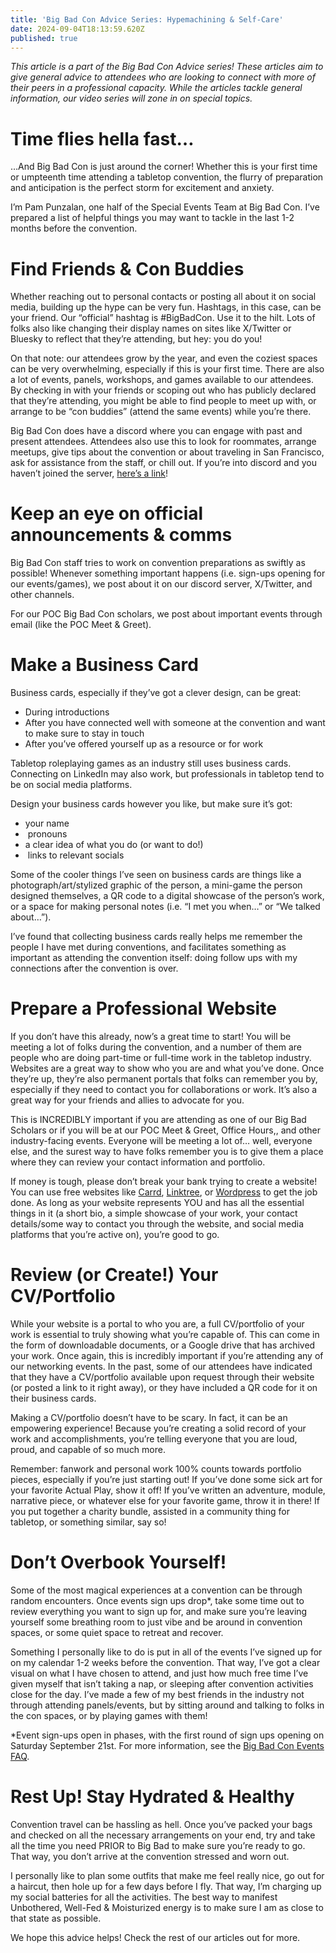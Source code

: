 ```yaml
---
title: 'Big Bad Con Advice Series: Hypemachining & Self-Care'
date: 2024-09-04T18:13:59.620Z
published: true
---
```


*This article is a part of the Big Bad Con Advice series! These articles aim to give general advice to  attendees who are looking to connect with more of their peers in a professional capacity. While the articles tackle general information, our video series will zone in on special topics.*

# Time flies hella fast…

…And Big Bad Con is just around the corner! Whether this is your first time or umpteenth time attending a tabletop convention, the flurry of preparation and anticipation is the perfect storm for excitement and anxiety.

I’m Pam Punzalan, one half of the Special Events Team at Big Bad Con. I’ve prepared a list of helpful things you may want to tackle in the last 1-2 months before the convention.

# Find Friends & Con Buddies

Whether reaching out to personal contacts or posting all about it on social media, building up the hype can be very fun. Hashtags, in this case, can be your friend. Our “official” hashtag is #BigBadCon. Use it to the hilt. Lots of folks also like changing their display names on sites like X/Twitter or Bluesky to reflect that they’re attending, but hey: you do you!

On that note: our attendees grow by the year, and even the coziest spaces can be very overwhelming, especially if this is your first time. There are also a lot of events, panels, workshops, and games available to our attendees. By checking in with your friends or scoping out who has publicly declared that they’re attending, you might be able to find people to meet up with, or arrange to be “con buddies” (attend the same events) while you’re there.

Big Bad Con does have a discord where you can engage with past and present attendees. Attendees also use this to look for roommates, arrange meetups, give tips about the convention or about traveling in San Francisco, ask for assistance from the staff, or chill out. If you’re into discord and you haven’t joined the server, [here’s a link](https://discord.gg/eWHWQSUk5B)!

# Keep an eye on official announcements & comms

Big Bad Con staff tries to work on convention preparations as swiftly as possible! Whenever something important happens (i.e. sign-ups opening for our events/games), we post about it on our discord server, X/Twitter, and other channels.

For our POC Big Bad Con scholars, we post about important events through email (like the POC Meet & Greet). 

# Make a Business Card

Business cards, especially if they’ve got a clever design, can be great:

* During introductions
* After you have connected well with someone at the convention and want to make sure to stay in touch 
* After you’ve offered yourself up as a resource or for work

Tabletop roleplaying games as an industry still uses business cards. Connecting on LinkedIn may also work, but professionals in tabletop tend to be on social media platforms.

Design your business cards however you like, but make sure it’s got: 

* your name
*  pronouns
* a clear idea of what you do (or want to do!) 
*  links to relevant socials

Some of the cooler things I’ve seen on business cards are things like a photograph/art/stylized graphic of the person, a mini-game the person designed themselves, a QR code to a digital showcase of the person’s work, or a space for making personal notes (i.e. “I met you when…” or “We talked about…”).

I’ve found that collecting business cards really helps me remember the people I have met during conventions, and facilitates something as important as attending the convention itself: doing follow ups with my connections after the convention is over.

# Prepare a Professional Website

If you don’t have this already, now’s a great time to start! You will be meeting a lot of folks during the convention, and a number of them are people who are doing part-time or full-time work in the tabletop industry. Websites are a great way to show who you are and what you’ve done. Once they’re up, they’re also permanent portals that folks can remember you by, especially if they need to contact you for collaborations or work. It’s also a great way for your friends and allies to advocate for you.

This is INCREDIBLY important if you are attending as one of our Big Bad Scholars or if you will be at our POC Meet & Greet, Office Hours,, and other industry-facing events. Everyone will be meeting a lot of… well, everyone else, and the surest way to have folks remember you is to give them a place where they can review your contact information and portfolio.

If money is tough, please don’t break your bank trying to create a website! You can use free websites like [Carrd](https://carrd.co/), [Linktree](https://linktr.ee/), or [Wordpress](https://wordpress.com/) to get the job done. As long as your website represents YOU and has all the essential things in it (a short bio, a simple showcase of your work, your contact details/some way to contact you through the website, and social media platforms that you’re active on), you’re good to go.

# Review (or Create!) Your CV/Portfolio

While your website is a portal to who you are, a full CV/portfolio of your work is essential to truly showing what you’re capable of. This can come in the form of downloadable documents, or a Google drive that has archived your work. Once again, this is incredibly important if you’re attending any of our networking events. In the past, some of our attendees have indicated that they have a CV/portfolio available upon request through their website (or posted a link to it right away), or they have included a QR code for it on their business cards.

Making a CV/portfolio doesn’t have to be scary. In fact, it can be an empowering experience! Because you’re creating a solid record of your work and accomplishments, you’re telling everyone that you are loud, proud, and capable of so much more.

Remember: fanwork and personal work 100% counts towards portfolio pieces, especially if you’re just starting out! If you’ve done some sick art for your favorite Actual Play, show it off! If you’ve written an adventure, module, narrative piece, or whatever else for your favorite game, throw it in there! If you put together a charity bundle, assisted in a community thing for tabletop, or something similar, say so!

# Don’t Overbook Yourself!

Some of the most magical experiences at a convention can be through random encounters. Once events sign ups drop\*, take some time out to review everything you want to sign up for, and make sure you’re leaving yourself some breathing room to just vibe and be around in convention spaces, or some quiet space to retreat and recover.

Something I personally like to do is put in all of the events I’ve signed up for on my calendar 1-2 weeks before the convention. That way, I’ve got a clear visual on what I have chosen to attend, and just how much free time I’ve given myself that isn’t taking a nap, or sleeping after convention activities close for the day. I’ve made a few of my best friends in the industry not through attending panels/events, but by sitting around and talking to folks in the con spaces, or by playing games with them!

\*Event sign-ups open in phases, with the first round of sign ups opening on Saturday September 21st. For more information, see the [Big Bad Con Events FAQ](https://www.bigbadcon.com/scheduled-events-faq/).

# Rest Up! Stay Hydrated & Healthy

Convention travel can be hassling as hell. Once you’ve packed your bags and checked on all the necessary arrangements on your end, try and take all the time you need PRIOR to Big Bad to make sure you’re ready to go. That way, you don’t arrive at the convention stressed and worn out.

I personally like to plan some outfits that make me feel really nice, go out for a haircut, then hole up for a few days before I fly. That way, I’m charging up my social batteries for all the activities. The best way to manifest Unbothered, Well-Fed & Moisturized energy is to make sure I am as close to that state as possible.

We hope this advice helps! Check the rest of our articles out for more.
